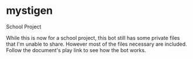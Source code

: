 # mystigen
School Project


While this is now for a school project, this bot still has some private files that I'm unable to share. However most of the files necessary are included. Follow the document's play link to see how the bot works.